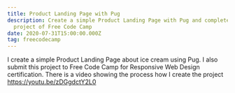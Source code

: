```yaml
---
title: Product Landing Page with Pug
description: Create a simple Product Landing Page with Pug and complete a
  project of Free Code Camp
date: 2020-07-31T15:00:00.000Z
tag: freecodecamp
---
```

I create a simple Product Landing Page about ice cream using Pug. I also submit this project to Free Code Camp for Responsive Web Design certification. There is a video showing the process how I create the project <https://youtu.be/zDGgdctY2L0>